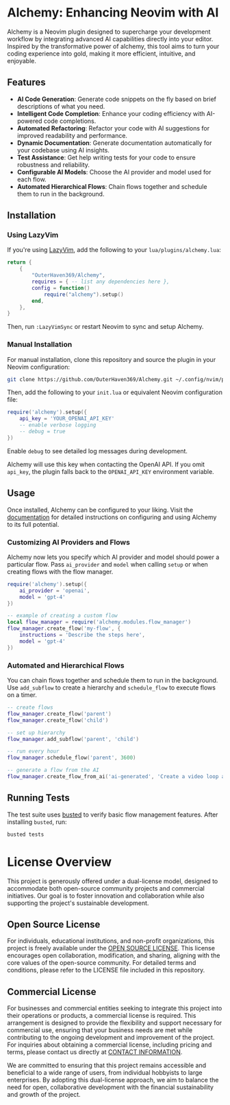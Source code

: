 # Alchemy: Enhancing Neovim with AI

Alchemy is a Neovim plugin designed to supercharge your development workflow by integrating advanced AI capabilities directly into your editor. Inspired by the transformative power of alchemy, this tool aims to turn your coding experience into gold, making it more efficient, intuitive, and enjoyable.

## Features

- **AI Code Generation**: Generate code snippets on the fly based on brief descriptions of what you need.
- **Intelligent Code Completion**: Enhance your coding efficiency with AI-powered code completions.
- **Automated Refactoring**: Refactor your code with AI suggestions for improved readability and performance.
- **Dynamic Documentation**: Generate documentation automatically for your codebase using AI insights.
- **Test Assistance**: Get help writing tests for your code to ensure robustness and reliability.
- **Configurable AI Models**: Choose the AI provider and model used for each flow.
- **Automated Hierarchical Flows**: Chain flows together and schedule them to run in the background.

## Installation

### Using LazyVim

If you're using [LazyVim](https://github.com/LazyVim/LazyVim), add the following to your `lua/plugins/alchemy.lua`:

```lua
return {
    {
        "OuterHaven369/Alchemy",
        requires = { -- list any dependencies here },
        config = function()
            require("alchemy").setup()
        end,
    },
}
```

Then, run `:LazyVimSync` or restart Neovim to sync and setup Alchemy.

### Manual Installation

For manual installation, clone this repository and source the plugin in your Neovim configuration:

```sh
git clone https://github.com/OuterHaven369/Alchemy.git ~/.config/nvim/plugins/Alchemy
```

Then, add the following to your `init.lua` or equivalent Neovim configuration file:

```lua
require('alchemy').setup({
    api_key = 'YOUR_OPENAI_API_KEY'
    -- enable verbose logging
    -- debug = true
})
```

Enable `debug` to see detailed log messages during development.

Alchemy will use this key when contacting the OpenAI API. If you omit
`api_key`, the plugin falls back to the `OPENAI_API_KEY` environment variable.

## Usage

Once installed, Alchemy can be configured to your liking. Visit the [documentation](https://github.com/OuterHaven369/Alchemy/wiki) for detailed instructions on configuring and using Alchemy to its full potential.

### Customizing AI Providers and Flows

Alchemy now lets you specify which AI provider and model should power a particular flow. Pass `ai_provider` and `model` when calling `setup` or when creating flows with the flow manager.

```lua
require('alchemy').setup({
    ai_provider = 'openai',
    model = 'gpt-4'
})

-- example of creating a custom flow
local flow_manager = require('alchemy.modules.flow_manager')
flow_manager.create_flow('my-flow', {
    instructions = 'Describe the steps here',
    model = 'gpt-4'
})
```

### Automated and Hierarchical Flows

You can chain flows together and schedule them to run in the background. Use `add_subflow` to create a hierarchy and `schedule_flow` to execute flows on a timer.

```lua
-- create flows
flow_manager.create_flow('parent')
flow_manager.create_flow('child')

-- set up hierarchy
flow_manager.add_subflow('parent', 'child')

-- run every hour
flow_manager.schedule_flow('parent', 3600)

-- generate a flow from the AI
flow_manager.create_flow_from_ai('ai-generated', 'Create a video loop and upload it')
```

## Running Tests

The test suite uses [busted](https://olivinelabs.com/busted/) to verify basic
flow management features. After installing `busted`, run:

```sh
busted tests
```

# License Overview

This project is generously offered under a dual-license model, designed to accommodate both open-source community projects and commercial initiatives. Our goal is to foster innovation and collaboration while also supporting the project's sustainable development.

## Open Source License

For individuals, educational institutions, and non-profit organizations, this project is freely available under the [OPEN SOURCE LICENSE](LINK_TO_OPEN_SOURCE_LICENSE). This license encourages open collaboration, modification, and sharing, aligning with the core values of the open-source community. For detailed terms and conditions, please refer to the LICENSE file included in this repository.

## Commercial License

For businesses and commercial entities seeking to integrate this project into their operations or products, a commercial license is required. This arrangement is designed to provide the flexibility and support necessary for commercial use, ensuring that your business needs are met while contributing to the ongoing development and improvement of the project. For inquiries about obtaining a commercial license, including pricing and terms, please contact us directly at [CONTACT INFORMATION](mailto:YOUR_EMAIL).

We are committed to ensuring that this project remains accessible and beneficial to a wide range of users, from individual hobbyists to large enterprises. By adopting this dual-license approach, we aim to balance the need for open, collaborative development with the financial sustainability and growth of the project.
